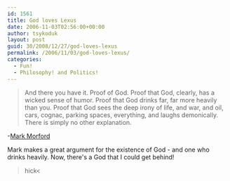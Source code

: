 ```yaml
---
id: 1561
title: God loves Lexus
date: 2006-11-03T02:56:00+00:00
author: tsykoduk
layout: post
guid: 30/2008/12/27/god-loves-lexus
permalink: /2006/11/03/god-loves-lexus/
categories:
  - Fun!
  - Philosophy! and Politics!
---
```

<blockquote>And there you have it. Proof of God. Proof that God, clearly, has a wicked sense of humor. Proof that God drinks far, far more heavily than you. Proof that God sees the deep irony of life, and war, and oil, cars, cognac, parking spaces, everything, and laughs demonically. There is simply no other explanation.</blockquote>

-<a href="http://sfgate.com/cgi-bin/article.cgi?f=/gate/archive/2006/10/27/notes102706.DTL&#38;nl=fix">Mark Morford</a>


Mark makes a great argument for the existence of God - and one who drinks heavily. Now, there's a God that I could get behind!


<blockquote>
hick&lt;

</blockquote>